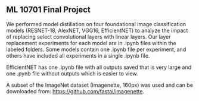 ## ML 10701 Final Project

We performed model distillation on four foundational image classification models (RESNET-18, AlexNET, VGG16, EfficientNET) to analyze the impact of replacing select convolutional layers with linear layers. Our layer replacement experiments for each model are in .ipynb files within the labeled folders. Some models contain one .ipynb file per experiment, and others have included all experiments in a single .ipynb file.

EfficientNET has one .ipynb file with all outputs saved that is very large and one .pynb file without outputs which is easier to view.

A subset of the ImageNet dataset (Imagenette, 160px) was used and can be downloaded from: https://github.com/fastai/imagenette.

